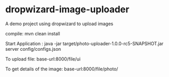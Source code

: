 # dropwizard-image-uploader
A demo project using dropwizard to upload images

compile:   mvn clean install

Start Application : java -jar target/photo-uploader-1.0.0-rc5-SNAPSHOT.jar server config/configs.json

To upload file: base-url:8000/file/ui

To get details of the image: base-url:8000/file/photo/<id>
